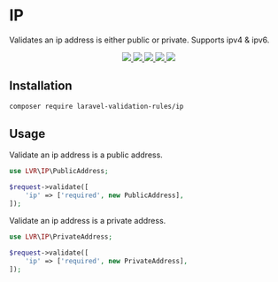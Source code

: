 # IP

Validates an ip address is either public or private. Supports ipv4 & ipv6.

<p align="center">
  <a href="https://travis-ci.org/laravel-validation-rules/ip">
    <img src="https://img.shields.io/travis/laravel-validation-rules/ip.svg?style=flat-square">
  </a>
  <a href="https://scrutinizer-ci.com/g/laravel-validation-rules/ip/code-structure/master/code-coverage">
    <img src="https://img.shields.io/scrutinizer/coverage/g/laravel-validation-rules/ip.svg?style=flat-square">
  </a>
  <a href="https://scrutinizer-ci.com/g/laravel-validation-rules/ip">
    <img src="https://img.shields.io/scrutinizer/g/laravel-validation-rules/ip.svg?style=flat-square">
  </a>
  <a href="https://github.com/laravel-validation-rules/ip/blob/master/LICENSE">
    <img src="https://img.shields.io/github/license/laravel-validation-rules/ip.svg?style=flat-square">
  </a>
  <a href="https://twitter.com/clarkeash">
    <img src="http://img.shields.io/badge/author-@clarkeash-blue.svg?style=flat-square">
  </a>
</p>

## Installation

```bash
composer require laravel-validation-rules/ip
```

## Usage

Validate an ip address is a public address.

```php
use LVR\IP\PublicAddress;

$request->validate([
    'ip' => ['required', new PublicAddress],
]);
```

Validate an ip address is a private address.

```php
use LVR\IP\PrivateAddress;

$request->validate([
    'ip' => ['required', new PrivateAddress],
]);
```
